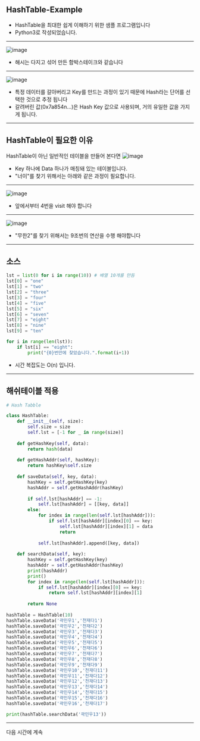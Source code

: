 ## HashTable-Example
- HashTable을 최대한 쉽게 이해하기 위한 샘플 프로그램입니다
- Python3로 작성되었습니다.
***
![image](https://user-images.githubusercontent.com/72640840/111261128-4d33ee80-8665-11eb-8386-c3eec9dc2dcf.png)
- 해시는 다지고 섞어 만든 함박스테이크와 같습니다
***
![image](https://user-images.githubusercontent.com/72640840/111261209-6dfc4400-8665-11eb-84ef-d3b1f4d9be7f.png)
- 특정 데이터를 갈아버리고 Key를 만드는 과정이 있기 때문에 Hash라는 단어를 선택한 것으로 추정 됩니다
- 갈려버린 값(0x7a854n…)은 Hash Key 값으로 사용되며, 거의 유일한 값을 가지게 됩니다.
***
## HashTable이 필요한 이유
HashTable이 아닌 일반적인 테이블을 만들어 본다면
![image](https://user-images.githubusercontent.com/72640840/111261791-61c4b680-8666-11eb-91bb-49284f9f5aa7.png)
- Key 하나에 Data 하나가 매칭돼 있는 테이블입니다.
- "너이"를 찾기 위해서는 아래와 같은 과정이 필요합니다.
***
![image](https://user-images.githubusercontent.com/72640840/111261895-86b92980-8666-11eb-9e20-4c0f12eb3225.png)
- 앞에서부터 4번을 visit 해야 합니다
***
![image](https://user-images.githubusercontent.com/72640840/111261947-a4868e80-8666-11eb-9f26-f4559156177a.png)
- "무한2"를 찾기 위해서는 9조번의 연산을 수행 해야합니다
***
## 소스
```python
lst = list(0 for i in range(10)) # 배열 10개를 만듬
lst[0] = "one"
lst[1] = "two"
lst[2] = "three"
lst[3] = "four"
lst[4] = "five"
lst[5] = "six"
lst[6] = "seven"
lst[7] = "eight"
lst[8] = "nine"
lst[9] = "ten"

for i in range(len(lst)):
    if lst[i] == "eight":
        print("{0}번만에 찾았습니다.".format(i+1))
```
- 시간 복잡도는 O(n) 입니다.
***
## 해쉬테이블 적용
```python
# Hash Tabble

class HashTable:
    def __init__(self, size):
        self.size = size
        self.lst = [-1 for _ in range(size)]
        
    def getHashKey(self, data):
        return hash(data)
    
    def getHashAddr(self, hashKey):
        return hashKey%self.size
    
    def saveData(self, key, data):
        hashKey = self.getHashKey(key)
        hashAddr = self.getHashAddr(hashKey)
        
        if self.lst[hashAddr] == -1:
            self.lst[hashAddr] = [[key, data]]
        else:
            for index in range(len(self.lst[hashAddr])):
                if self.lst[hashAddr][index][0] == key:
                    self.lst[hashAddr][index][1] = data
                    return
                    
            self.lst[hashAddr].append([key, data])
            
    def searchData(self, key):
        hashKey = self.getHashKey(key)
        hashAddr = self.getHashAddr(hashKey)
        print(hashAddr)
        print()
        for index in range(len(self.lst[hashAddr])):
            if self.lst[hashAddr][index][0] == key:
                return self.lst[hashAddr][index][1]
            
        return None
              
hashTable = HashTable(10)
hashTable.saveData('곽민우1','천재다1')
hashTable.saveData('곽민우2','천재다2')
hashTable.saveData('곽민우3','천재다3')
hashTable.saveData('곽민우4','천재다4')
hashTable.saveData('곽민우5','천재다5')
hashTable.saveData('곽민우6','천재다6')
hashTable.saveData('곽민우7','천재다7')
hashTable.saveData('곽민우8','천재다8')
hashTable.saveData('곽민우9','천재다9')
hashTable.saveData('곽민우10','천재다11')
hashTable.saveData('곽민우11','천재다12')
hashTable.saveData('곽민우12','천재다13')
hashTable.saveData('곽민우13','천재다14')
hashTable.saveData('곽민우14','천재다15')
hashTable.saveData('곽민우15','천재다16')
hashTable.saveData('곽민우16','천재다17')

print(hashTable.searchData('곽민우13'))
```
***
다음 시간에 계속
